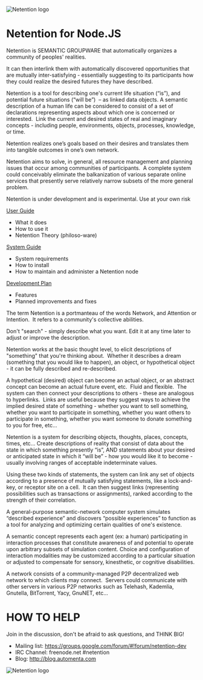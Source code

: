 ![Netention logo](https://raw.github.com/automenta/netentionjs2/master/doc/netention_logo_6.small.png)

Netention for Node.JS
=====================

Netention is SEMANTIC GROUPWARE that automatically organizes a community of peoples' realities.

It can then interlink them with automatically discovered opportunities that are mutually inter-satisfying - essentially suggesting to its participants how they could realize the desired futures they have described.

Netention is a tool for describing one's current life situation (“is”), and potential future situations (“will be”)  – as linked data objects. A semantic description of a human life can be considered to consist of a set of declarations representing aspects about which one is concerned or interested.  Link the current and desired states of real and imaginary concepts - including people, environments, objects, processes, knowledge, or time.

Netention realizes one’s goals based on their desires and translates them into tangible outcomes in one’s own network.

Netention aims to solve, in general, all resource management and planning issues that occur among communities of participants.  A complete system could conceivably eliminate the balkanization of various separate online services that presently serve relatively narrow subsets of the more general problem.

Netention is under development and is experimental.  Use at your own risk

[User Guide](https://github.com/automenta/netentionjs2/blob/master/doc/netention_user_guide.md)
*   What it does
*   How to use it
*   Netention Theory (philoso-ware)

[System Guide](https://github.com/automenta/netentionjs2/blob/master/doc/netention_system_guide.md)
*   System requirements
*   How to install
*   How to maintain and administer a Netention node

[Development Plan](https://github.com/automenta/netentionjs2/blob/master/doc/netention_development_plan.md)
*   Features
*   Planned improvements and fixes

The term Netention is a portmanteau of the words Network, and Attention or Intention.  It refers to a community's collective abilities.

Don't "search" - simply describe what you want. Edit it at any time later to adjust or improve the description.

Netention works at the basic thought level, to elicit descriptions of "something" that you're thinking about.  Whether it describes a dream (something that you would like to happen), an object, or hypothetical object - it can be fully described and re-described.  

A hypothetical (desired) object can become an actual object, or an abstract concept can become an actual future event, etc.  Fluid and flexible.  The system can then connect your descriptions to others - these are analogous to hyperlinks.  Links are useful because they suggest ways to achieve the implied desired state of something - whether you want to sell something, whether you want to participate in something, whether you want others to participate in something, whether you want someone to donate something to you for free, etc...  

Netention is a system for describing objects, thoughts, places, concepts, times, etc... Create descriptions of reality that consist of data about the state in which something presently “is”, AND statements about your desired or anticipated state in which it “will be” - how you would like it to become - usually involving ranges of acceptable indeterminate values.

Using these two kinds of statements, the system can link any set of objects according to a presence of mutually satisfying statements, like a lock-and-key, or receptor site on a cell.  It can then suggest links (representing possibilities such as transactions or assignments), ranked according to the strength of their correlation. 

A general-purpose semantic-network computer system simulates “described experience” and discovers “possible experiences” to function as a tool for analyzing and optimizing certain qualities of one's existence. 

A semantic concept represents each agent (ex: a human) participating in interaction processes that constitute awareness of and potential to operate upon arbitrary subsets of simulation content. Choice and configuration of interaction modalities may be customized according to a particular situation or adjusted to compensate for sensory, kinesthetic, or cognitive disabilities. 

A network consists of a community-managed P2P decentralized web network to which clients may connect.  Servers could communicate with other servers in various P2P networks such as Telehash, Kademlia, Gnutella, BitTorrent, Yacy, GnuNET, etc...

HOW TO HELP
===========
Join in the discussion, don't be afraid to ask questions, and THINK BIG!
* Mailing list: https://groups.google.com/forum/#!forum/netention-dev
* IRC Channel: freenode.net #netention
* Blog: http://blog.automenta.com

![Netention logo](https://raw.github.com/automenta/netentionjs2/master/doc/netention_logo_1.png)
